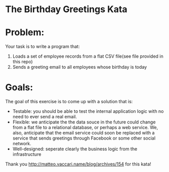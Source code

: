 The Birthday Greetings Kata
=========

Problem:
=========
Your task is to write a program that:
1. Loads a set of employee records from a flat CSV file(see file provided in this repo)
2. Sends a greeting email to all employees whose birthday is today

Goals:
=========
The goal of this exercise is to come up with a solution that is:
  - Testable: you should be able to test the internal application logic with no need to ever send a real email.
  - Flexible: we anticipate the the data souce in the future could change from a flat file to a relational database, or perhaps a web service. We, also, anticipate that the email service could soon be replaced with a service that sends greetings through Facebook or some other social network.
  - Well-designed: seperate clearly the business logic from the infrastructure

Thank you http://matteo.vaccari.name/blog/archives/154 for this kata!
